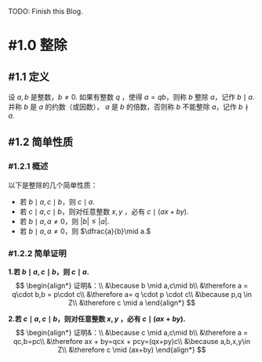 TODO: Finish this Blog.
# #1.0 整除
## #1.1 定义
设 $a,b$ 是整数，$b\ne0.$ 如果有整数 $q$ ，使得 $a=qb$，则称 $b$ 整除 $a$，记作 $b\mid a.$ 并称 $b$ 是 $a$ 的约数（或因数）， $a$ 是 $b$ 的倍数，否则称 $b$ 不能整除 $a$，记作 $b \nmid a.$

## #1.2 简单性质

### #1.2.1 概述

以下是整除的几个简单性质：

- 若 $b \mid a,c\mid b$，则 $c\mid a.$
- 若 $c \mid a,c\mid b$，则对任意整数 $x,y$ ，必有 $c \mid (ax+by).$
- 若 $b\mid a,a\ne 0$，则 $\left\vert b \right\vert \leqslant \left\vert a \right\vert.$
- 若 $b\mid a,a \ne 0$，则 $\dfrac{a}{b}\mid a.$

### #1.2.2 简单证明

**1.若 $b \mid a,c\mid b$，则 $c\mid a.$**
$$
\begin{align*}
证明&：\\
&\because b \mid a,c\mid b\\
&\therefore a = q\cdot b,b = p\cdot c\\
&\therefore a= q \cdot p \cdot c\\
&\because p,q \in Z\\
&\therefore c \mid a
\end{align*}
$$


**2.若 $c \mid a,c\mid b$，则对任意整数 $x,y$ ，必有 $c \mid (ax+by).$**
$$
\begin{align*}
证明&：\\
&\because c \mid a,c\mid b\\
&\therefore a = qc,b=pc\\
&\therefore ax + by=qcx + pcy=(qx+py)c\\
&\because a,b,x,y\in Z\\
&\therefore c \mid (ax+by)
\end{align*}
$$
